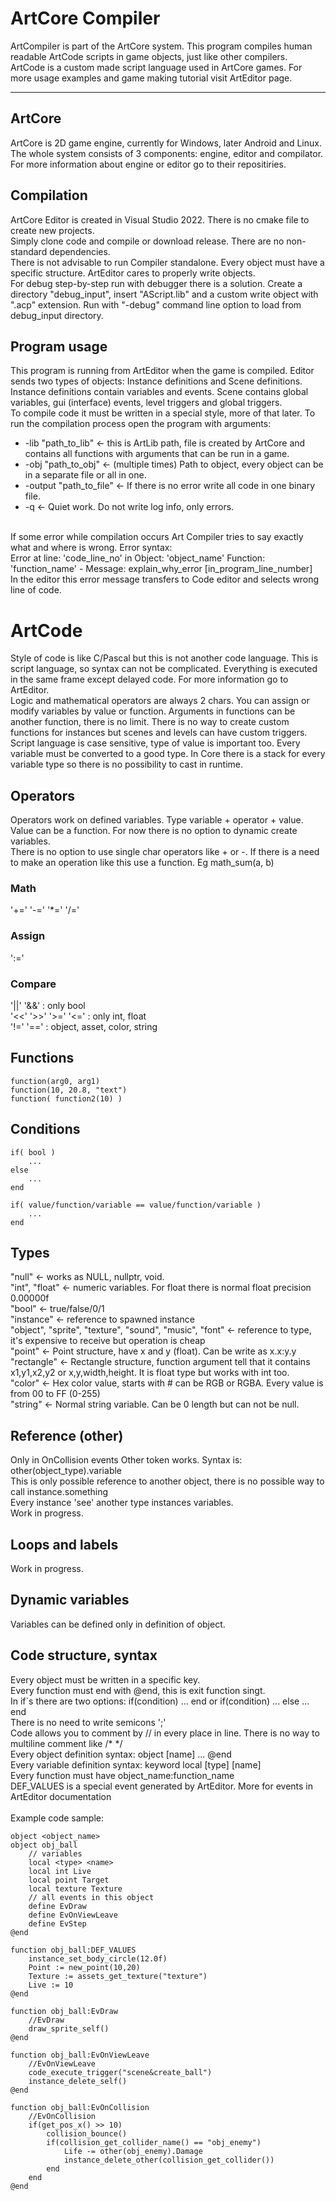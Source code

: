 # ArtCore Compiler
ArtCompiler is part of the ArtCore system. This program compiles human readable ArtCode scripts in game objects, just like other compilers.<br>
ArtCode is a custom made script language used in ArtCore games. For more usage examples and game making tutorial visit ArtEditor page.<br>
<hr>

## ArtCore
ArtCore is 2D game engine, currently for Windows, later Android and Linux. The whole system consists of 3 components: engine, editor and compilator. For more information about engine or editor go to their repositiries.<br>

## Compilation
ArtCore Editor is created in Visual Studio 2022. There is no cmake file to create new projects.<br>
Simply clone code and compile or download release. There are no non-standard dependencies.<br>
There is not advisable to run Compiler standalone. Every object must have a specific structure. ArtEditor cares to properly write objects.<br>
For debug step-by-step run with debugger there is a solution. Create a directory "debug_input", insert "AScript.lib" and a custom write object with ".acp" extension.
Run with "-debug" command line option to load from debug_input directory.

## Program usage
This program is running from ArtEditor when the game is compiled. Editor sends two types of objects: Instance definitions and Scene definitions.<br>
Instance definitions contain variables and events. Scene contains global variables, gui (interface) events, level triggers and global triggers.<br>
To compile code it must be written in a special style, more of that later. To run the compilation process open the program with arguments:<br>
* -lib "path_to_lib" <- this is ArtLib path, file is created by ArtCore and contains all functions with arguments that can be run in a game.
* -obj "path_to_obj" <- (multiple times) Path to object, every object can be in a separate file or all in one.
* -output "path_to_file" <- If there is no error write all code in one binary file.
* -q <- Quiet work. Do not write log info, only errors.
<br>
If some error while compilation occurs Art Compiler tries to say exactly what and where is wrong. Error syntax:<br>
Error at line: 'code_line_no' in Object: 'object_name' Function: 'function_name' - Message: explain_why_error [in_program_line_number]<br>
In the editor this error message transfers to Code editor and selects wrong line of code.

# ArtCode
Style of code is like C/Pascal but this is not another code language. This is script language, so syntax can not be complicated. Everything is 
executed in the same frame except delayed code. For more information go to ArtEditor.<br>
Logic and mathematical operators are always 2 chars. You can assign or modify variables by value or function. Arguments in functions can be
another function, there is no limit. There is no way to create custom functions for instances but scenes and levels can have custom triggers.<br>
Script language is case sensitive, type of value is important too. Every variable must be converted to a good type.
In Core there is a stack for every variable type so there is no possibility to cast in runtime.

## Operators
Operators work on defined variables. Type variable + operator + value.<br>
Value can be a function. For now there is no option to dynamic create variables.<br>
There is no option to use single char operators like + or -. If there is a need to make an operation
like this use a function. Eg math_sum(a, b)<br>
### Math
'+=' '-=' '*=' '/='
### Assign
':='
### Compare
'||'  '&&' : only bool<br>
'<<'  '>>'  '>='  '<=' : only int, float<br>
'!='  '==' : object, asset, color, string<br>
## Functions
    function(arg0, arg1)
    function(10, 20.8, "text")
    function( function2(10) )
## Conditions
    if( bool )
        ...
    else
        ...
    end
    
    if( value/function/variable == value/function/variable )
        ...
    end

## Types
"null" <- works as NULL, nullptr, void.<br>
"int", "float" <- numeric variables. For float there is normal float precision 0.00000f<br>
"bool" <- true/false/0/1<br>
"instance" <- reference to spawned instance<br>
"object", "sprite", "texture", "sound", "music", "font" <- reference to type, it's expensive to receive but operation is cheap<br>
"point" <- Point structure, have x and y (float). Can be write as x.x:y.y<br>
"rectangle" <- Rectangle structure, function argument tell that it contains x1,y1,x2,y2 or x,y,width,height. It is float type but works with int too.<br>
"color" <- Hex color value, starts with # can be RGB or RGBA. Every value is from 00 to FF (0-255)<br>
"string" <- Normal string variable. Can be 0 length but can not be null.<br>

## Reference (other)
Only in OnCollision events Other token works. Syntax is: other(object_type).variable<br>
This is only possible reference to another object, there is no possible way to call instance.something<br>
Every instance 'see' another type instances variables.<br>
Work in progress.

## Loops and labels
Work in progress.

## Dynamic variables
Variables can be defined only in definition of object.

## Code structure, syntax
Every object must be written in a specific key.<br>
Every function must end with @end, this is exit function singt.<br>
In if`s there are two options: if(condition) ... end or if(condition) ... else ... end<br>
There is no need to write semicons ';'<br>
Code allows you to comment by // in every place in line. There is no way to multiline comment like /* */<br>
Every object definition syntax: object [name] ... @end<br>
Every variable definition syntax: keyword local [type] [name]<br>
Every function must have object_name:function_name<br>
DEF_VALUES is a special event generated by ArtEditor. More for events in ArtEditor documentation<br>
<br>
Example code sample:<br>

    object <object_name>
    object obj_ball
        // variables
        local <type> <name>
        local int Live
        local point Target
        local texture Texture
        // all events in this object
        define EvDraw
        define EvOnViewLeave
        define EvStep
    @end

    function obj_ball:DEF_VALUES
        instance_set_body_circle(12.0f)
        Point := new_point(10,20)
        Texture := assets_get_texture("texture")
        Live := 10
    @end

    function obj_ball:EvDraw
        //EvDraw
        draw_sprite_self()
    @end

    function obj_ball:EvOnViewLeave
        //EvOnViewLeave
        code_execute_trigger("scene&create_ball")
        instance_delete_self()
    @end

    function obj_ball:EvOnCollision
        //EvOnCollision
        if(get_pos_x() >> 10)
            collision_bounce()
            if(collision_get_collider_name() == "obj_enemy")
                Life -= other(obj_enemy).Damage
                instance_delete_other(collision_get_collider())
            end
        end
    @end
